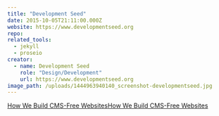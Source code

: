 ```yaml
---
title: "Development Seed"
date: 2015-10-05T21:11:00.000Z
website: https://www.developmentseed.org
repo:
related_tools:
  - jekyll
  - proseio
creator:
  - name: Development Seed
    role: "Design/Development"
    url: https://www.developmentseed.org    
image_path: /uploads/1444963940140_screenshot-developmentseed.jpg
---
```

[How We Build CMS-Free Websites](https://developmentseed.org/blog/2012/07/27/build-cms-free-websites/)[How We Build CMS-Free Websites](https://developmentseed.org/blog/2012/07/27/build-cms-free-websites/)
